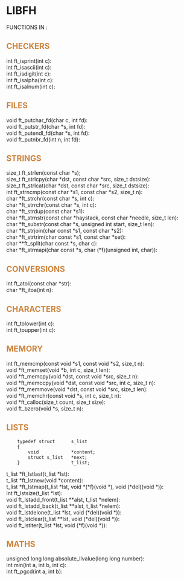 # LIBFH

FUNCTIONS IN :  

## <span style="color: peru">CHECKERS</color>

int					ft_isprint(int c):  
int					ft_isascii(int c):  
int					ft_isdigit(int c):  
int					ft_isalpha(int c):  
int					ft_isalnum(int c):  

## <span style="color: peru">FILES

void				ft_putchar_fd(char c, int fd):  
void				ft_putstr_fd(char *s, int fd):  
void				ft_putendl_fd(char *s, int fd):  
void				ft_putnbr_fd(int n, int fd):  

## <span style="color: peru">STRINGS

size_t				ft_strlen(const char *s);  
size_t				ft_strlcpy(char *dst, const char *src, size_t dstsize):  
size_t				ft_strlcat(char *dst, const char *src, size_t dstsize):  
int					ft_strncmp(const char *s1, const char *s2, size_t n):  
char				*ft_strchr(const char *s, int c):  
char				*ft_strrchr(const char *s, int c):  
char				*ft_strdup(const char *s1):  
char				*ft_strnstr(const char *haystack, const char *needle,
															size_t len):  
char				*ft_substr(const char *s, unsigned int start, size_t len):  
char				*ft_strjoin(char const *s1, const char *s2):  
char				*ft_strtrim(char const *s1, const char *set):  
char				**ft_split(char const *s, char c):  
char				*ft_strmapi(char const *s, char (*f)(unsigned int, char)):  

## <span style="color: peru">CONVERSIONS

int					ft_atoi(const char *str):  
char				*ft_itoa(int n):  

## <span style="color: peru">CHARACTERS

int					ft_tolower(int c):  
int					ft_toupper(int c):  

## <span style="color: peru">MEMORY

int					ft_memcmp(const void *s1, const void *s2, size_t n):  
void				*ft_memset(void *b, int c, size_t len):  
void				*ft_memcpy(void *dst, const void *src, size_t n):  
void				*ft_memccpy(void *dst, const void *src, int c, size_t n):  
void				*ft_memmove(void *dst, const void *src, size_t len):  
void				*ft_memchr(const void *s, int c, size_t n):  
void				*ft_calloc(size_t count, size_t size):  
void				ft_bzero(void *s, size_t n):  

## <span style="color: peru">LISTS

		typedef struct		s_list  
		{  
			void			*content;  
			struct s_list	*next;  
		}					t_list;  

t_list				*ft_lstlast(t_list *lst):  
t_list				*ft_lstnew(void *content):  
t_list				*ft_lstmap(t_list *lst, void *(*f)(void *),
										void (*del)(void *)):  
int					ft_lstsize(t_list *lst):  
void				ft_lstadd_front(t_list **alst, t_list *nelem):  
void				ft_lstadd_back(t_list **alst, t_list *nelem):  
void				ft_lstdelone(t_list *lst, void (*del)(void *)):  
void				ft_lstclear(t_list **lst, void (*del)(void *)):  
void				ft_lstiter(t_list *lst, void (*f)(void *)):  

## <span style="color: peru">MATHS

unsigned long long	absolute_llvalue(long long number):  
int 				min(int a, int b, int c):  
int					ft_pgcd(int a, int b):  